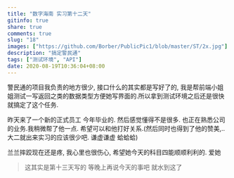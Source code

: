 ```yaml
---
title: "数字海南 实习第十二天"
gitinfo: true
share: true
comments: true
slug: "18"
images: ["https://github.com/Borber/PublicPic1/blob/master/ST/2x.jpg"] 
description: "搞定警民通"
tags: ["测试环境", "API"]
date: 2020-08-19T10:36:04+08:00
---
```


 警民通的项目我负责的地方很少, 接口什么的其实都是写好了的, 我是帮前端小姐姐测试一写返回之类的数据类型方便她写界面的.所以拿到测试环境之后还是很快就搞定了这个任务.

昨天来了一个新的正式员工 今年毕业的. 然后感觉懂得不是很多. 也正在熟悉公司的业务.我稍微帮了他一点. 希望可以和他打好关系.(然后同时也得到了他的赞美,.. 大二就出来实习的应该很少吧. 谦虚谦虚 蛤蛤蛤)

兰兰摔跤现在还是疼, 我心里也很伤心, 希望她今天的科目四能顺顺利利的. 爱她

>  这其实是第十三天写的 等晚上再说今天的事吧 就水到这了

